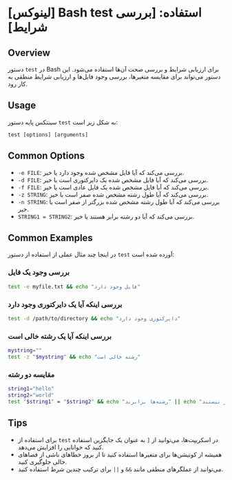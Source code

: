 # [لینوکس] Bash test استفاده: [بررسی شرایط]

## Overview
دستور `test` در Bash برای ارزیابی شرایط و بررسی صحت آن‌ها استفاده می‌شود. این دستور می‌تواند برای مقایسه متغیرها، بررسی وجود فایل‌ها و ارزیابی شرایط منطقی به کار رود.

## Usage
سینتکس پایه دستور `test` به شکل زیر است:

```
test [options] [arguments]
```

## Common Options
- `-e FILE`: بررسی می‌کند که آیا فایل مشخص شده وجود دارد یا خیر.
- `-d FILE`: بررسی می‌کند که آیا فایل مشخص شده یک دایرکتوری است یا خیر.
- `-f FILE`: بررسی می‌کند که آیا فایل مشخص شده یک فایل عادی است یا خیر.
- `-z STRING`: بررسی می‌کند که آیا طول رشته مشخص شده صفر است یا خیر.
- `-n STRING`: بررسی می‌کند که آیا طول رشته مشخص شده بزرگتر از صفر است یا خیر.
- `STRING1 = STRING2`: بررسی می‌کند که آیا دو رشته برابر هستند یا خیر.

## Common Examples
در اینجا چند مثال عملی از استفاده از دستور `test` آورده شده است:

### بررسی وجود یک فایل
```bash
test -e myfile.txt && echo "فایل وجود دارد"
```

### بررسی اینکه آیا یک دایرکتوری وجود دارد
```bash
test -d /path/to/directory && echo "دایرکتوری وجود دارد"
```

### بررسی اینکه آیا یک رشته خالی است
```bash
mystring=""
test -z "$mystring" && echo "رشته خالی است"
```

### مقایسه دو رشته
```bash
string1="hello"
string2="world"
test "$string1" = "$string2" && echo "رشته‌ها برابرند" || echo "رشته‌ها برابر نیستند"
```

## Tips
- برای استفاده از `test` در اسکریپت‌ها، می‌توانید از `[` به عنوان یک جایگزین استفاده کنید که خوانایی را افزایش می‌دهد.
- همیشه از کوتیشن‌ها برای متغیرها استفاده کنید تا از بروز خطاهای ناشی از فضاهای خالی جلوگیری کنید.
- می‌توانید از عملگرهای منطقی مانند `&&` و `||` برای ترکیب چندین شرط استفاده کنید.